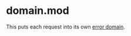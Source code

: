 # domain.mod

This puts each request into its own [error domain](http://nodejs.org/api/domain.html).
